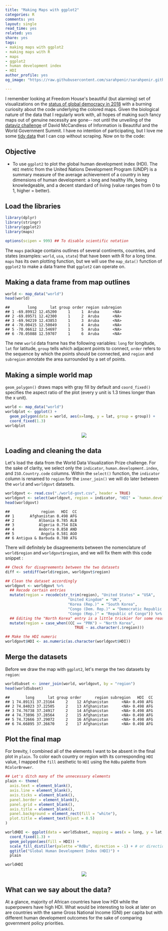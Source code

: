 ```yaml
---
title: "Making Maps with ggplot2"
categories: R
comments: yes
layout: single
read_time: yes
related: yes
share: yes
tags:
- making maps with ggplot2
- making maps with R
- maps
- ggplot2
- human development index
- HDI
author_profile: yes
og_image: "https://raw.githubusercontent.com/sarahpenir/sarahpenir.github.io/master/_posts/images/2019-01-06-Global-HDI2-og.png"

---
```


I remember looking at Freedom House's beautiful (but alarming) set of visualizations on the <a href = "https://freedomhouse.org/report/freedom-world/freedom-world-2018"> status of global democracy in 2018</a> with a burning curiosity about the code underlying the colored maps. Given the biological nature of the data that I regularly work with, all hopes of making such fancy maps out of genuine necessity are gone-- not until the unveiling of the <a href= "https://informationisbeautiful.net/2018/announcing-the-world-data-visualization-prize-a-40k-dataviz-challenge/">dataviz challenge</a> of David McCandless of Information is Beautiful and the World Government Summit. I have no intention of participating, but I love me some <a href = "https://docs.google.com/spreadsheets/d/11LhOlwsloUuA495r-04IDwciMqNrLwWGpveqpF61WXU/edit#gid=249389891">tidy data</a> that I can cop without scraping. Now on to the code:

<!-- readmore -->

## Objective

* To use ```ggplot2``` to plot the global human development index (HDI). The ```HDI``` metric from the United Nations Development Program (UNDP) is a summary measure of the average achievement of a country in key dimensions of human development: a long and healthy life, being knowledgeable, and a decent standard of living (value ranges from 0 to 1, higher = better).

## Load the libraries 

```R
library(dplyr)
library(stringr)
library(ggplot2)
library(maps)

options(scipen = 999) ## To disable scientific notation
```

The ```maps``` package contains outlines of several continents, countries, and states (examples: ```world```, ```usa```, ```state```) that have been with R for a long time. ```maps``` has its own plotting function, but we will use the ```map_data()``` function of ```ggplot2``` to make a data frame that ```ggplot2``` can operate on.

## Making a data frame from map outlines 

```R
world <- map_data("world")
head(world)
```

```
##        long      lat group order region subregion
## 1 -69.89912 12.45200     1     1  Aruba      <NA>
## 2 -69.89571 12.42300     1     2  Aruba      <NA>
## 3 -69.94219 12.43853     1     3  Aruba      <NA>
## 4 -70.00415 12.50049     1     4  Aruba      <NA>
## 5 -70.06612 12.54697     1     5  Aruba      <NA>
## 6 -70.05088 12.59707     1     6  Aruba      <NA>
```

The new ```world``` data frame has the following variables: ```long``` for longitude, ```lat``` for latitude, ```group``` tells which adjacent points to connect, ```order``` refers to the sequence by which the points should be connected, and ```region``` and ```subregion``` annotate the area surrounded by a set of points.

## Making a simple world map

```geom_polygon()``` draws maps with gray fill by default and ```coord_fixed()``` specifies the aspect ratio of the plot (every y unit is 1.3 times longer than the x unit).

```R
world <- map_data("world")
worldplot <- ggplot() +
  geom_polygon(data = world, aes(x=long, y = lat, group = group)) + 
  coord_fixed(1.3)
worldplot
```
<p align="center"><img src="https://raw.githubusercontent.com/sarahpenir/sarahpenir.github.io/master/_posts/images/2019-01-06-World-Map.png"></p>

## Loading and cleaning the data

Let's load the data from the World Data Visualization Prize challenge. For the sake of clarity, we select only the ```indicator```, ```human.development.index```, and ```ISO.Country.code``` columns. Within the ```select()``` function, the ```indicator``` column is renamed to ```region``` for the ```inner_join()``` we will do later between the ```world``` and ```worldgovt``` datasets.

```R
worldgovt <- read.csv("./world-govt.csv", header = TRUE)
worldgovt <- select(worldgovt, region = indicator, "HDI" = `human.development.index`, "CC" = ISO.Country.code)
head(worldgovt)
```

```
##              region   HDI  CC
## 1       Afghanistan 0.498 AFG
## 2           Albania 0.785 ALB
## 3           Algeria 0.754 DZA
## 4           Andorra 0.858 AND
## 5            Angola 0.581 AGO
## 6 Antigua & Barbuda 0.780 ATG
```

There will definitely be disagreements between the nomenclature of ```world$region``` and ```worldgovt$region```, and we will fix them with this code snippet :

```R
## Check for disagreements between the two datasets
diff <- setdiff(world$region, worldgovt$region)

## Clean the dataset accordingly
worldgovt <- worldgovt %>%
  ## Recode certain entries
  mutate(region = recode(str_trim(region), "United States" = "USA",
                            "United Kingdom" = "UK",
                            "Korea (Rep.)" = "South Korea",
                            "Congo (Dem. Rep.)" = "Democratic Republic of the Congo",
                            "Congo (Rep.)" = "Republic of Congo")) %>%
  ## Editing the "North Korea" entry is a little trickier for some reason
  mutate(region = case_when((CC == "PRK") ~ "North Korea",
                               TRUE ~ as.character(.$region)))

## Make the HDI numeric
worldgovt$HDI <- as.numeric(as.character(worldgovt$HDI))
```

## Merge the datasets

Before we draw the map with ```ggplot2```, let's merge the two datasets by ```region```:

```R
worldSubset <- inner_join(world, worldgovt, by = "region")
head(worldSubset)
```

```
##       long      lat group order      region subregion   HDI  CC
## 1 74.89131 37.23164     2    12 Afghanistan      <NA> 0.498 AFG
## 2 74.84023 37.22505     2    13 Afghanistan      <NA> 0.498 AFG
## 3 74.76738 37.24917     2    14 Afghanistan      <NA> 0.498 AFG
## 4 74.73896 37.28564     2    15 Afghanistan      <NA> 0.498 AFG
## 5 74.72666 37.29072     2    16 Afghanistan      <NA> 0.498 AFG
## 6 74.66895 37.26670     2    17 Afghanistan      <NA> 0.498 AFG
```

## Plot the final map

For brevity, I combined all of the elements I want to be absent in the final plot in ```plain```. To color each country or region with its corresponding ```HDI``` value, I mapped the ```fill``` aesthetic to ```HDI``` using the ```RdBu``` palette from ```RColorBrewer```.

```R
## Let's ditch many of the unnecessary elements
plain <- theme(
  axis.text = element_blank(),
  axis.line = element_blank(),
  axis.ticks = element_blank(),
  panel.border = element_blank(),
  panel.grid = element_blank(),
  axis.title = element_blank(),
  panel.background = element_rect(fill = "white"),
  plot.title = element_text(hjust = 0.5)
)

worldHDI <- ggplot(data = worldSubset, mapping = aes(x = long, y = lat, group = group)) + 
  coord_fixed(1.3) +
  geom_polygon(aes(fill = HDI)) +
  scale_fill_distiller(palette ="RdBu", direction = -1) + # or direction=1
  ggtitle("Global Human Development Index (HDI)") +
  plain

worldHDI
```
<p align="center"><img src="https://raw.githubusercontent.com/sarahpenir/sarahpenir.github.io/master/_posts/images/2019-01-06-Global-HDI2.png"></p>

## What can we say about the data?

At a glance, majority of African countries have low HDI while the superpowers have high HDI. What would be interesting to look at later on are countries with the same Gross National Income (GNI) per capita but with different human development outcomes for the sake of comparing government policy priorities.
